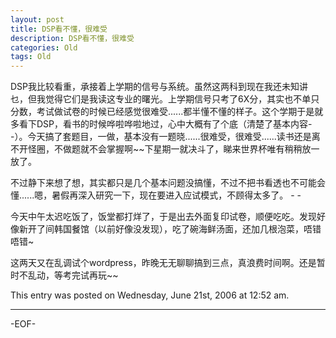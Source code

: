```yaml
---
layout: post
title: DSP看不懂，很难受
description: DSP看不懂，很难受
categories: Old
tags: Old
---
```

DSP我比较看重，承接着上学期的信号与系统。虽然这两科到现在我还未知讲乜，但我觉得它们是我读这专业的曙光。上学期信号只考了6X分，其实也不单只分数，考试做试卷的时候已经感觉很难受......都半懂不懂的样子。这个学期于是就多看下DSP，看书的时候哗啦哗啦地过，心中大概有了个底（清楚了基本内容- -）。今天搞了套题目，一做，基本没有一题晓......很难受，很难受......读书还是离不开怪圈，不做题就不会掌握啊~~下星期一就决斗了，睇来世界杯唯有稍稍放一放了。

不过静下来想了想，其实都只是几个基本问题没搞懂，不过不把书看透也不可能会懂......嗯，暑假再深入研究一下，现在要进入应试模式，不顾得太多了。 - -

今天中午太迟吃饭了，饭堂都打烊了，于是出去外面复印试卷，顺便吃吃。发现好像新开了间韩国餐馆（以前好像没发现），吃了碗海鲜汤面，还加几根泡菜，唔错唔错~

这两天又在乱调试个wordpress，昨晚无无聊聊搞到三点，真浪费时间啊。还是暂时不乱动，等考完试再玩~~

This entry was posted on Wednesday, June 21st, 2006 at 12:52 am.

---



-EOF-